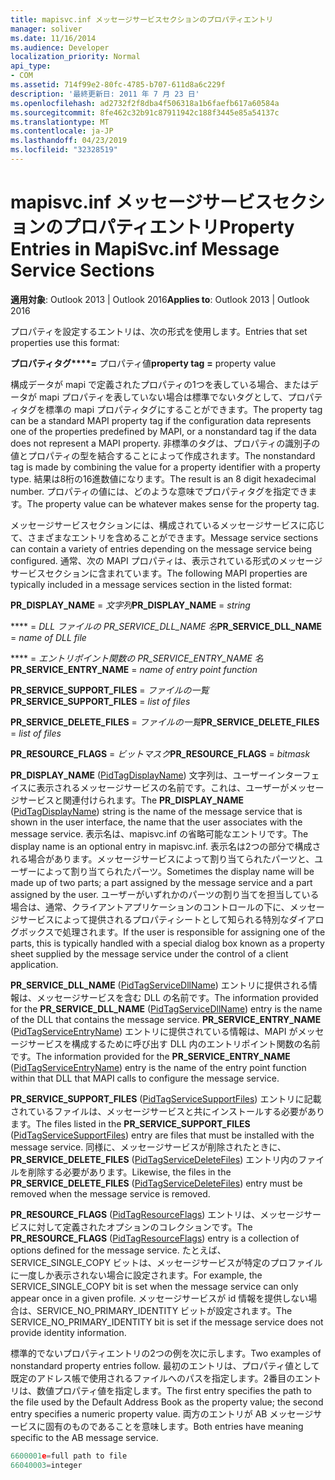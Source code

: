 ```yaml
---
title: mapisvc.inf メッセージサービスセクションのプロパティエントリ
manager: soliver
ms.date: 11/16/2014
ms.audience: Developer
localization_priority: Normal
api_type:
- COM
ms.assetid: 714f99e2-80fc-4785-b707-611d8a6c229f
description: '最終更新日: 2011 年 7 月 23 日'
ms.openlocfilehash: ad2732f2f8dba4f506318a1b6faefb617a60584a
ms.sourcegitcommit: 8fe462c32b91c87911942c188f3445e85a54137c
ms.translationtype: MT
ms.contentlocale: ja-JP
ms.lasthandoff: 04/23/2019
ms.locfileid: "32328519"
---
```

# <a name="property-entries-in-mapisvcinf-message-service-sections"></a><span data-ttu-id="ffc71-103">mapisvc.inf メッセージサービスセクションのプロパティエントリ</span><span class="sxs-lookup"><span data-stu-id="ffc71-103">Property Entries in MapiSvc.inf Message Service Sections</span></span>

  
  
<span data-ttu-id="ffc71-104">**適用対象**: Outlook 2013 | Outlook 2016</span><span class="sxs-lookup"><span data-stu-id="ffc71-104">**Applies to**: Outlook 2013 | Outlook 2016</span></span> 
  
<span data-ttu-id="ffc71-105">プロパティを設定するエントリは、次の形式を使用します。</span><span class="sxs-lookup"><span data-stu-id="ffc71-105">Entries that set properties use this format:</span></span>
  
 <span data-ttu-id="ffc71-106">**プロパティタグ\*\*\*\*=** プロパティ値</span><span class="sxs-lookup"><span data-stu-id="ffc71-106">**property tag** **=** property value</span></span> 
  
<span data-ttu-id="ffc71-107">構成データが mapi で定義されたプロパティの1つを表している場合、またはデータが mapi プロパティを表していない場合は標準でないタグとして、プロパティタグを標準の mapi プロパティタグにすることができます。</span><span class="sxs-lookup"><span data-stu-id="ffc71-107">The property tag can be a standard MAPI property tag if the configuration data represents one of the properties predefined by MAPI, or a nonstandard tag if the data does not represent a MAPI property.</span></span> <span data-ttu-id="ffc71-108">非標準のタグは、プロパティの識別子の値とプロパティの型を結合することによって作成されます。</span><span class="sxs-lookup"><span data-stu-id="ffc71-108">The nonstandard tag is made by combining the value for a property identifier with a property type.</span></span> <span data-ttu-id="ffc71-109">結果は8桁の16進数値になります。</span><span class="sxs-lookup"><span data-stu-id="ffc71-109">The result is an 8 digit hexadecimal number.</span></span> <span data-ttu-id="ffc71-110">プロパティの値には、どのような意味でプロパティタグを指定できます。</span><span class="sxs-lookup"><span data-stu-id="ffc71-110">The property value can be whatever makes sense for the property tag.</span></span> 
  
<span data-ttu-id="ffc71-111">メッセージサービスセクションには、構成されているメッセージサービスに応じて、さまざまなエントリを含めることができます。</span><span class="sxs-lookup"><span data-stu-id="ffc71-111">Message service sections can contain a variety of entries depending on the message service being configured.</span></span> <span data-ttu-id="ffc71-112">通常、次の MAPI プロパティは、表示されている形式のメッセージサービスセクションに含まれています。</span><span class="sxs-lookup"><span data-stu-id="ffc71-112">The following MAPI properties are typically included in a message services section in the listed format:</span></span>
  
 <span data-ttu-id="ffc71-113">**PR_DISPLAY_NAME** =  _文字列_</span><span class="sxs-lookup"><span data-stu-id="ffc71-113">**PR_DISPLAY_NAME** =  _string_</span></span>
  
 <span data-ttu-id="ffc71-114">\*\*\*\* =  _DLL ファイルの PR_SERVICE_DLL_NAME 名_</span><span class="sxs-lookup"><span data-stu-id="ffc71-114">**PR_SERVICE_DLL_NAME** =  _name of DLL file_</span></span>
  
 <span data-ttu-id="ffc71-115">\*\*\*\* =  _エントリポイント関数の PR_SERVICE_ENTRY_NAME 名_</span><span class="sxs-lookup"><span data-stu-id="ffc71-115">**PR_SERVICE_ENTRY_NAME** =  _name of entry point function_</span></span>
  
 <span data-ttu-id="ffc71-116">**PR_SERVICE_SUPPORT_FILES** =  _ファイルの一覧_</span><span class="sxs-lookup"><span data-stu-id="ffc71-116">**PR_SERVICE_SUPPORT_FILES** =  _list of files_</span></span>
  
 <span data-ttu-id="ffc71-117">**PR_SERVICE_DELETE_FILES** =  _ファイルの一覧_</span><span class="sxs-lookup"><span data-stu-id="ffc71-117">**PR_SERVICE_DELETE_FILES** =  _list of files_</span></span>
  
 <span data-ttu-id="ffc71-118">**PR_RESOURCE_FLAGS** =  _ビットマスク_</span><span class="sxs-lookup"><span data-stu-id="ffc71-118">**PR_RESOURCE_FLAGS** =  _bitmask_</span></span>
  
<span data-ttu-id="ffc71-119">**PR_DISPLAY_NAME** ([PidTagDisplayName](pidtagdisplayname-canonical-property.md)) 文字列は、ユーザーインターフェイスに表示されるメッセージサービスの名前です。これは、ユーザーがメッセージサービスと関連付けられます。</span><span class="sxs-lookup"><span data-stu-id="ffc71-119">The **PR_DISPLAY_NAME** ([PidTagDisplayName](pidtagdisplayname-canonical-property.md)) string is the name of the message service that is shown in the user interface, the name that the user associates with the message service.</span></span> <span data-ttu-id="ffc71-120">表示名は、mapisvc.inf の省略可能なエントリです。</span><span class="sxs-lookup"><span data-stu-id="ffc71-120">The display name is an optional entry in mapisvc.inf.</span></span> <span data-ttu-id="ffc71-121">表示名は2つの部分で構成される場合があります。メッセージサービスによって割り当てられたパーツと、ユーザーによって割り当てられたパーツ。</span><span class="sxs-lookup"><span data-stu-id="ffc71-121">Sometimes the display name will be made up of two parts; a part assigned by the message service and a part assigned by the user.</span></span> <span data-ttu-id="ffc71-122">ユーザーがいずれかのパーツの割り当てを担当している場合は、通常、クライアントアプリケーションのコントロールの下に、メッセージサービスによって提供されるプロパティシートとして知られる特別なダイアログボックスで処理されます。</span><span class="sxs-lookup"><span data-stu-id="ffc71-122">If the user is responsible for assigning one of the parts, this is typically handled with a special dialog box known as a property sheet supplied by the message service under the control of a client application.</span></span> 
  
<span data-ttu-id="ffc71-123">**PR_SERVICE_DLL_NAME** ([PidTagServiceDllName](pidtagservicedllname-canonical-property.md)) エントリに提供される情報は、メッセージサービスを含む DLL の名前です。</span><span class="sxs-lookup"><span data-stu-id="ffc71-123">The information provided for the **PR_SERVICE_DLL_NAME** ([PidTagServiceDllName](pidtagservicedllname-canonical-property.md)) entry is the name of the DLL that contains the message service.</span></span> <span data-ttu-id="ffc71-124">**PR_SERVICE_ENTRY_NAME** ([PidTagServiceEntryName](pidtagserviceentryname-canonical-property.md)) エントリに提供されている情報は、MAPI がメッセージサービスを構成するために呼び出す DLL 内のエントリポイント関数の名前です。</span><span class="sxs-lookup"><span data-stu-id="ffc71-124">The information provided for the **PR_SERVICE_ENTRY_NAME** ([PidTagServiceEntryName](pidtagserviceentryname-canonical-property.md)) entry is the name of the entry point function within that DLL that MAPI calls to configure the message service.</span></span> 
  
<span data-ttu-id="ffc71-125">**PR_SERVICE_SUPPORT_FILES** ([PidTagServiceSupportFiles](pidtagservicesupportfiles-canonical-property.md)) エントリに記載されているファイルは、メッセージサービスと共にインストールする必要があります。</span><span class="sxs-lookup"><span data-stu-id="ffc71-125">The files listed in the **PR_SERVICE_SUPPORT_FILES** ([PidTagServiceSupportFiles](pidtagservicesupportfiles-canonical-property.md)) entry are files that must be installed with the message service.</span></span> <span data-ttu-id="ffc71-126">同様に、メッセージサービスが削除されたときに、 **PR_SERVICE_DELETE_FILES** ([PidTagServiceDeleteFiles](pidtagservicedeletefiles-canonical-property.md)) エントリ内のファイルを削除する必要があります。</span><span class="sxs-lookup"><span data-stu-id="ffc71-126">Likewise, the files in the **PR_SERVICE_DELETE_FILES** ([PidTagServiceDeleteFiles](pidtagservicedeletefiles-canonical-property.md)) entry must be removed when the message service is removed.</span></span> 
  
<span data-ttu-id="ffc71-127">**PR_RESOURCE_FLAGS** ([PidTagResourceFlags](pidtagresourceflags-canonical-property.md)) エントリは、メッセージサービスに対して定義されたオプションのコレクションです。</span><span class="sxs-lookup"><span data-stu-id="ffc71-127">The **PR_RESOURCE_FLAGS** ([PidTagResourceFlags](pidtagresourceflags-canonical-property.md)) entry is a collection of options defined for the message service.</span></span> <span data-ttu-id="ffc71-128">たとえば、SERVICE_SINGLE_COPY ビットは、メッセージサービスが特定のプロファイルに一度しか表示されない場合に設定されます。</span><span class="sxs-lookup"><span data-stu-id="ffc71-128">For example, the SERVICE_SINGLE_COPY bit is set when the message service can only appear once in a given profile.</span></span> <span data-ttu-id="ffc71-129">メッセージサービスが id 情報を提供しない場合は、SERVICE_NO_PRIMARY_IDENTITY ビットが設定されます。</span><span class="sxs-lookup"><span data-stu-id="ffc71-129">The SERVICE_NO_PRIMARY_IDENTITY bit is set if the message service does not provide identity information.</span></span> 
  
<span data-ttu-id="ffc71-130">標準的でないプロパティエントリの2つの例を次に示します。</span><span class="sxs-lookup"><span data-stu-id="ffc71-130">Two examples of nonstandard property entries follow.</span></span> <span data-ttu-id="ffc71-131">最初のエントリは、プロパティ値として既定のアドレス帳で使用されるファイルへのパスを指定します。2番目のエントリは、数値プロパティ値を指定します。</span><span class="sxs-lookup"><span data-stu-id="ffc71-131">The first entry specifies the path to the file used by the Default Address Book as the property value; the second entry specifies a numeric property value.</span></span> <span data-ttu-id="ffc71-132">両方のエントリが AB メッセージサービスに固有のものであることを意味します。</span><span class="sxs-lookup"><span data-stu-id="ffc71-132">Both entries have meaning specific to the AB message service.</span></span>
  
```cpp
6600001e=full path to file
66040003=integer

```


